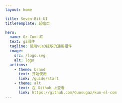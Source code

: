```yaml
---
layout: home

title: Seven-Bit-UI
titleTemplate: 起始页

hero:
  name: Gz-Com-UI
  text: gz组件
  tagline: 使用vue3提取的通用组件
  image:
    src: /logo.svg
    alt: logo
  actions:
    - theme: brand
      text: 开始使用
      link: /guide/start
    - theme: alt
      text: 在 Github 上查看
      link: https://github.com/Guosugaz/kun-el-com
---
```

<!-- 
<script setup>
import {
  VPTeamPage,
  VPTeamPageTitle,
  VPTeamMembers
} from 'vitepress/theme';
import members from './.vitepress/utils/member.js';

</script>

<VPTeamPage>
  <VPTeamPageTitle>
    <template #title>
      Seven 团队人员介绍
    </template>
    <template #lead>
      Seven-Bit-UI 的开发是由 Seven 团队开发，团队成员介绍如下
    </template>
  </VPTeamPageTitle>
  <VPTeamMembers
    :members="members"
  />
</VPTeamPage> -->